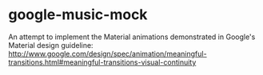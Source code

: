 google-music-mock
=================

An attempt to implement the Material animations demonstrated in Google's Material design guideline: http://www.google.com/design/spec/animation/meaningful-transitions.html#meaningful-transitions-visual-continuity
